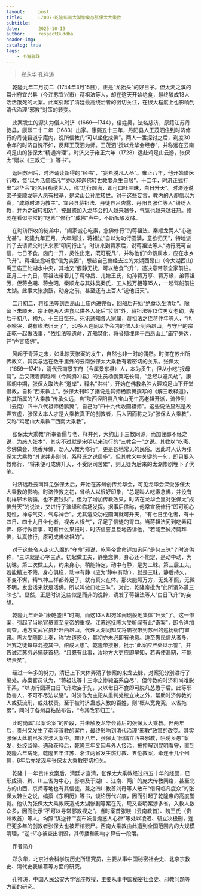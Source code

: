```yaml
---
layout:     post
title:      LZ007-乾隆年间太湖惨案与张保太大乘教
subtitle:   
date:       2025-10-19
author:     respectBuddha
header-img: 
catalog: true
tags:
    - 书海骊珠
---
```


> 郑永华   孔祥涛

    乾隆九年二月初二（1744年3月15日），正是“龙抬头”的好日子。但太湖之滨的常州府宜兴县（今江苏宜兴市）蒋祖法等人，却在这天开始绝食，最终酿成13人活活饿死的大案。此案引起了清廷最高统治者的密切关注，在很大程度上也影响到清代治理“邪教”对策的转变。

    此案发生的源头为僧人时济（1669—1744），俗姓吴，法名慈济，原籍江苏丹徒县，康熙二十二年（1683）出家。康熙五十三年，丹阳县人王茂泗住到时济修行的丹徒县道宁庵内，说所信教门“可以坐化成佛”。两人一番探讨之后，剃度30余年的时济自愧不如，反拜王茂泗为师。王茂泗“授以龙华会经卷”，并称远在云南鸡足山的张保太“精通禅理”。时济又于雍正六年（1728）远赴鸡足山云游，张保太“赠以《三教汇一》等书”。

    返回苏州后，时济诵读新得的“经书”，“妄希脱凡入圣”。雍正八年，他开始借医行教，每“以为活佛临凡”“亦以释迦佛转世救度众生自居”。十二年，时济正式打出“龙华会”的名目劝诱世人，称“功行圆满，即可口吐三昧，白日升天”。时济还说弟子秦顺龙等人夙有根基，是梁山公孙胜转世。对于这些妄言，教内的人却信以为真，“咸尊时济为教主”。宜兴县蒋祖法、丹徒县吕杏露、丹阳县张仁等人“纷纷入教，并为之辗转相劝”，被蛊惑加入龙华会的人越来越多，气氛也越来越狂热。惨剧在看似寻常的“吃素”“修行”“成佛”声中，不断酝酿发酵。

    在时济所收的徒弟中，“阖家诚心吃素，念佛修行”的蒋祖法、秦顺龙两人“心迷尤甚”。乾隆九年正月，大年刚过，蒋祖法“自以为功行圆满，意欲归天”，特地派其子去请师父时济来家“叩问行止”。时济来到蒋家后，说蒋祖法等人“功行既可自信，七日不食，囟门一开，灵性出定，既可脱凡”，并称他们“命该属水，应在水乡飞升”。蒋祖法愈听愈“信为实因”，想起自己曾经去过的太湖西昂山（今太湖西山）禹王庙正处湖水中央，其地又“僻静无扰，可以绝食飞升”，遂决意带领全家前往。正月二十九日，蒋祖法带着儿子蒋仲昌、儿媳王氏，幼孙蒋万亨、蒋万缘，弟蒋祖芳，侄蒋会期、蒋会昭，秦顺龙与其妹吴秦氏，工人钱万相等15人，一起驾船前往太湖。此事大张旗鼓，动身之前，甚至还有上百人“送他归天”。

    二月初二，蒋祖法等到西昂山上庙内进完香，回船后开始“绝食以坐清功”。除留下朱顺天、宗正乾两人进食以供各人死后“妆敛”外，蒋祖法等13位男女老幼，先后于初八、初九、十三日饿死。死讯通知各人家属，蒋祖法之侄蒋仲年等人，“也不啼哭，说有缘法归天了”，50多人连同龙华会内的僧人赶到西昂山，与守尸的宗正乾一起做法事，“依祖法等遗命，连船焚化，将骨殖埋葬于西昂山上”庙宇旁边，并“声言成佛”。

    风起于青萍之末，如此惊天惨案的发生，自然也非一时的偶然。时济在苏州所传教义，其实与远在数千里外的云南张保太大乘教有着密切的关系。张保太（1659—1741），清代云南景东府（今属景东县）人，本为贡生，但从小吃“报母斋”，后又跟着腾越州（今属腾冲县）的生员杨鹏翼吃长斋，“念经以避风劫”。康熙朝中期，张保太取法名“道岸”，释名“洪裕”，开始在佛教名胜大理鸡足山下开堂倡教，自称“西来教主”。张保太刊印了据说是其师杨鹏翼撰写的《解三教释道》，称其所属的“大乘教”传承久远，自“陕西泾阳县八宝山无生高老祖开派，流传到（云南）四十八代祖师杨鹏翼”，自己为“四十九代收圆祖师”。这些说法显然是故弄玄虚，张保太本人才是大乘教真正的创教者，后人因而称之为“张保太大乘教”，又称“鸡足山大乘教”“西南大乘教”。

    张保太大乘教“所奉者儒与老、释并列，大约出于三教同源，而加俚鄙不经之说，为惑人张本”，其实不过就是宋明以来流行的“三教合一”之说。其教以“吃斋、念佛做会、烧香拜佛、劝人入教为修行”，更是各地常见的民俗。因此时人认为张保太大乘教“其说并非别创，系释氏之说居多”。但其教义中关键的一句，即只要入教修行，“将来便可成佛升天，不受阴司苦累”，则无疑为后来的太湖惨剧埋下了伏笔。

    时济远赴云南拜见张保太后，开始在苏州创传龙华会，可见龙华会深受张保太大乘教的影响。时济传教之初，曾给人以很好印象，“总是叫人吃素念佛，并没有别样邪术诱骗，也不要钱财”。但为了增加传教效果，时济在龙华会里对张保太“成佛升天”的说法，又进行了演绎和临场发挥。据事后供称，他常宣扬修行“即可明心见性，神与气交，气与神合”。尤其渲染功成圆满就可升天，“有七日坐化者，有十四日、四十九日坐化者，视各人根气”，吊足了信徒的胃口。当蒋祖法问到吃素拜佛、修行做善事，可有什么果报时，时济信誓旦旦地告诉他，“若能至诚持斋拜佛，认真修行，原可成佛做祖的”。

    对于这些令人走火入魔的“夺命”邪说，乾隆帝曾命详加询问“是何三昧”？时济供称，“三昧就是心字三点。初起做工夫，静坐念佛，身心还不能定，是动中动，为初昧。第二次做工夫，约束身心，稍能持定，动中有静，是为二昧。第三层工夫，若能精进不倦，身心俱稳，动中有静（应为‘静中有动’），就是三昧。静后持久，不变不懈，精气神三样都养足了，就有真火在体。那火能照万方，无处不照，无微不明，发出话来就是活佛。所以叫做口吐三昧”。对此，乾隆帝批为“此所谓外道三昧也”。显然，正是时济这些似是而非的说辞，诱发了蒋祖法等人“白日飞升”的妄想。

    乾隆九年正处“康乾盛世”时期，而这13人却宛如闹剧般地集体“升天”了。这一惨案，引起了当地官员直至皇帝的重视。江苏巡抚陈大受听闻有此“奇案”，即令详加调查。地方文武官员赶赴西昂山，代理太湖同知又将庙祝带到苏州的巡抚衙门审讯。陈大受随即上奏，称“左道惑众，其初亦未必即有他意。迨至愚民信从者多，奸宄之徒每每混迹其中，酿成大患”。乾隆帝接报，批示“此案应严处以示警”，并告诫江苏务必捕获首犯，“且既有此事，汝地方大吏应即早知，若再使漏网，不能辞责矣”。

    经过一年多的努力，清廷上下大体弄清了惨案的来龙去脉，对案犯分别进行了惩处。办案官员认为，“蒋祖法等十三命之惨毙虽系自尽”，但传教的时济和尚难脱干系，“以功行圆满白日飞升欺妄于先，又以七日不食即可脱凡怂恿于后。此等邪教害人，不可不尽法以惩”。时济作为主犯从重判处绞立决之外，帮助时济传教的人或获流刑，或处杖责。至于被时济蛊惑入教的百姓，则“概从宽免究，以省拖累”，同时于各州县粘贴布告，“令其改邪归正”。

    此时尚属“以案论案”的阶段，并未触及龙华会背后的张保太大乘教。但两年后，贵州又发生了牵涉该教的案件，最终影响到清代治理“邪教”政策的改变。其实张保太此前已多次涉入案中。雍正八年，张保太“因倡立西来邪教，哄诱乡愚”案发，处绞监候。遇赦获释后，乾隆三年又因与外人接洽，被押解到昆明看守，直到乾隆六年病死。乾隆五年江苏、浙江两省发生燃灯教、五伦教案，牵连十几个州县，6年后亦发现与张保太大乘教密切相关。

    乾隆十一年贵州发案后，清廷才查清，张保太大乘教经过四五十年的经营，已形成滇、黔、川三省为中心，影响及于湖广、江南、两广的庞大传教网络，甚至北方的山西、京师等地也有其信徒。兼之四川教首刘奇等人散布“借窍临凡度众”的张保太转世之说，编撰《东明历》等书，谈论历代兴废，因而引起了乾隆帝的高度警觉。他认为张保太大乘教既造成太湖惨剧等案在先，现又查明案涉多省，入教人数众多，因而批示“不可以寻常邪教视之”。当时案首张晓（云南教首）、魏王氏（贵州教首）等人，均照“谋逆律”“妄布妖言煽惑人心律”等处以凌迟、斩立决极刑，连已死多年的创教者张保太也被开棺戮尸。西南大乘教由此遭到全国范围内的大规模清理，“逆书”亦被查出销毁，其传播和影响才算告一段落。

    作者简介

    郑永华，北京社会科学院历史所研究员，主要从事中国秘密社会史、北京宗教史、清代史表编纂等方面的研究。

    孔祥涛，中国人民公安大学客座教授，主要从事中国秘密社会史、邪教问题等方面的研究。